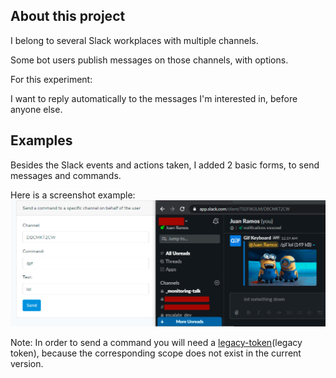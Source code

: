 ## About this project

I belong to several Slack workplaces with multiple channels.

Some bot users publish messages on those channels, with options.

For this experiment: 

I want to reply automatically to the messages I'm interested in, before anyone else.

## Examples

Besides the Slack events and actions taken, I added 2 basic forms, to send messages and commands.

Here is a screenshot example:
![Sending a command](public/images/send-command.PNG)

Note: In order to send a command you will need a [legacy-token](legacy token), 
because the corresponding scope does not exist in the current version.

[legacy-token]: https://stackoverflow.com/a/43868371/3692788